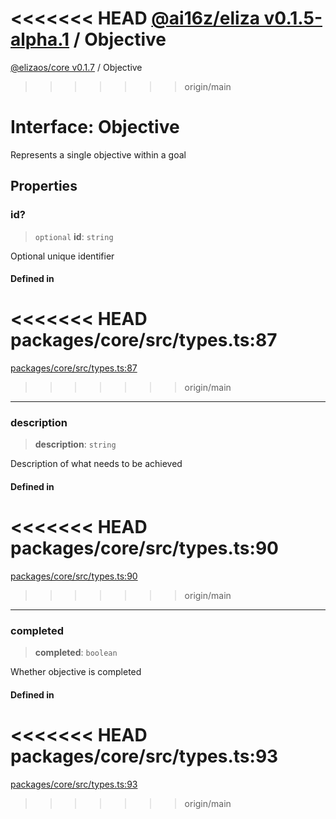 <<<<<<< HEAD
[@ai16z/eliza v0.1.5-alpha.1](../index.md) / Objective
=======
[@elizaos/core v0.1.7](../index.md) / Objective
>>>>>>> origin/main

# Interface: Objective

Represents a single objective within a goal

## Properties

### id?

> `optional` **id**: `string`

Optional unique identifier

#### Defined in

<<<<<<< HEAD
packages/core/src/types.ts:87
=======
[packages/core/src/types.ts:87](https://github.com/elizaOS/eliza/blob/main/packages/core/src/types.ts#L87)
>>>>>>> origin/main

---

### description

> **description**: `string`

Description of what needs to be achieved

#### Defined in

<<<<<<< HEAD
packages/core/src/types.ts:90
=======
[packages/core/src/types.ts:90](https://github.com/elizaOS/eliza/blob/main/packages/core/src/types.ts#L90)
>>>>>>> origin/main

---

### completed

> **completed**: `boolean`

Whether objective is completed

#### Defined in

<<<<<<< HEAD
packages/core/src/types.ts:93
=======
[packages/core/src/types.ts:93](https://github.com/elizaOS/eliza/blob/main/packages/core/src/types.ts#L93)
>>>>>>> origin/main
